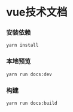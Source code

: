 # vue技术文档

### 安装依赖
```
yarn install
```
### 本地预览
```
yarn run docs:dev
```
### 构建
```
yarn run docs:build
```
